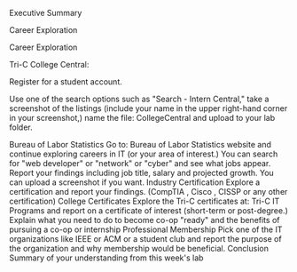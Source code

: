 Executive Summary

Career Exploration

Career Exploration

Tri-C College Central:

Register for a student account.

Use one of the search options such as "Search - Intern Central," take a screenshot of the listings (include your name in the upper right-hand corner in your screenshot,) name the file: CollegeCentral and upload to your lab folder.

Bureau of Labor Statistics
Go to: Bureau of Labor Statistics website and continue exploring careers in IT (or your area of interest.) You can search for "web developer" or "network" or "cyber" and see what jobs appear. Report your findings including job title, salary and projected growth. You can upload a screenshot if you want.
Industry Certification
Explore a certification and report your findings. (CompTIA , Cisco , CISSP or any other certification)
College Certificates
Explore the Tri-C certificates at: Tri-C IT Programs and report on a certificate of interest (short-term or post-degree.)
Explain what you need to do to become co-op "ready" and the benefits of pursuing a co-op or internship
Professional Membership
Pick one of the IT organizations like IEEE or ACM or a student club and report the purpose of the organization and why membership would be beneficial.
Conclusion
Summary of your understanding from this week's lab
